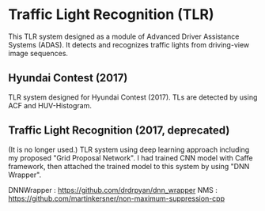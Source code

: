 # Traffic Light Recognition (TLR)
This TLR system designed as a module of Advanced Driver Assistance Systems (ADAS).
It detects and recognizes traffic lights from driving-view image sequences.

## Hyundai Contest (2017)
TLR system designed for Hyundai Contest (2017).
TLs are detected by using ACF and HUV-Histogram.

## Traffic Light Recognition (2017, deprecated)
(It is no longer used.)
TLR system using deep learning approach including my proposed "Grid Proposal Network".
I had trained CNN model with Caffe framework, then attached the trained model to this system by using "DNN Wrapper".


DNNWrapper : https://github.com/drdrpyan/dnn_wrapper
NMS : https://github.com/martinkersner/non-maximum-suppression-cpp